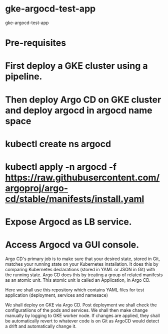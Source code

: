 # gke-argocd-test-app
 gke-argocd-test-app

# Pre-requisites

# First deploy a GKE cluster using a pipeline.
# Then deploy Argo CD on GKE cluster and deploy argocd in argocd name space

# kubectl create ns argocd
# kubectl apply -n argocd -f https://raw.githubusercontent.com/argoproj/argo-cd/stable/manifests/install.yaml
# Expose Argocd as LB service.
# Access Argocd va GUI console.


Argo CD's primary job is to make sure that your desired state, stored in Git, matches your running state on your Kubernetes installation. It does this by comparing Kubernetes declarations (stored in YAML or JSON in Git) with the running state. Argo CD does this by treating a group of related manifests as an atomic unit. This atomic unit is called an Application, in Argo CD. 

Here we shall use this repository which contains YAML files for test application (deployment, services and namesace)

We shall deploy on GKE via Argo CD.
Post deployment we shall check the configuratiions of the pods and services.
We shall then make change manually by logging to GKE worker node. If changes are applied, they shall be automatically revert to whatever code is on Git as ArgoCD would detect a drift and automatically change it.
